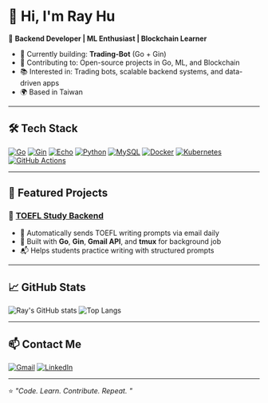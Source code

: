 # 👋 Hi, I'm Ray Hu

🎯 **Backend Developer | ML Enthusiast | Blockchain Learner**

- 🚀 Currently building: **Trading-Bot** (Go + Gin)
- 🤝 Contributing to: Open-source projects in Go, ML, and Blockchain
- 📚 Interested in: Trading bots, scalable backend systems, and data-driven apps
- 🌍 Based in Taiwan

---

## 🛠 Tech Stack

[![Go](https://img.shields.io/badge/Go-00ADD8?style=for-the-badge&logo=go&logoColor=white)]()
[![Gin](https://img.shields.io/badge/Gin-008ECF?style=for-the-badge)]()
[![Echo](https://img.shields.io/badge/Echo-4B8BBE?style=for-the-badge)]()
[![Python](https://img.shields.io/badge/Python-3776AB?style=for-the-badge&logo=python&logoColor=white)]()
[![MySQL](https://img.shields.io/badge/MySQL-4479A1?style=for-the-badge&logo=mysql&logoColor=white)]()
[![Docker](https://img.shields.io/badge/Docker-2496ED?style=for-the-badge&logo=docker&logoColor=white)]()
[![Kubernetes](https://img.shields.io/badge/Kubernetes-326CE5?style=for-the-badge&logo=kubernetes&logoColor=white)]()
[![GitHub Actions](https://img.shields.io/badge/GitHub%20Actions-2088FF?style=for-the-badge&logo=github-actions&logoColor=white)]()

---

## 🌟 Featured Projects

### 📌 [TOEFL Study Backend](https://github.com/rayray1218/toefl_study_backend)
- 📨 Automatically sends TOEFL writing prompts via email daily  
- 🔧 Built with **Go**, **Gin**, **Gmail API**, and **tmux** for background job  
- 📬 Helps students practice writing with structured prompts

<!-- ---

### 🤖 [Crypto Trading Bot](#)
- 📊 Futures trading bot using **MACD + RSI** strategy  
- ⚡ Leverage control and automatic stop-loss implementation  
- 🔥 Developed in **Go**, with real-time Binance API integration -->

<!-- ---

### 🔗 [Blockchain Research Project](#)
- ⛓ Smart contract security research with **Go-Ethereum**  
- 🔍 Auditing and transaction analysis tools  
- 🧠 Explores cryptographic primitives and consensus protocols -->

---

## 📈 GitHub Stats

![Ray's GitHub stats](https://github-readme-stats.vercel.app/api?username=rayray1218&show_icons=true&theme=radical)
![Top Langs](https://github-readme-stats.vercel.app/api/top-langs/?username=rayray1218&layout=compact&theme=radical)

---
<!-- 
## 🤝 Open Source Contributions

- 🛠 Actively contributing to [Gocryptotrader](https://github.com/thrasher-corp/gocryptotrader)  
- 🧩 Providing bug fixes and features to Go backend libraries  
- 📬 Looking for ML + backend projects to collaborate on

--- -->

## 📫 Contact Me

[![Gmail](https://img.shields.io/badge/Gmail-D14836?style=for-the-badge&logo=gmail&logoColor=white)](mailto:rayhu2010@gmail.com)
[![LinkedIn](https://img.shields.io/badge/LinkedIn-0077B5?style=for-the-badge&logo=linkedin&logoColor=white)](www.linkedin.com/in/rrray1218)

---

⭐️ *"Code. Learn. Contribute. Repeat. "*
